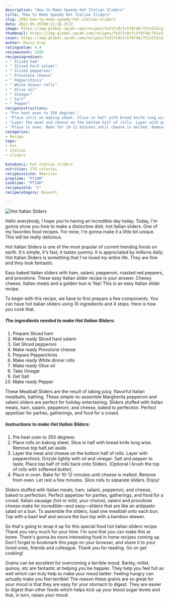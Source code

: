 ```yaml
---
description: "How to Make Speedy Hot Italian Sliders"
title: "How to Make Speedy Hot Italian Sliders"
slug: 2491-how-to-make-speedy-hot-italian-sliders
date: 2022-05-25T09:21:18.257Z
image: https://img-global.cpcdn.com/recipes/fe317c0cfc5f8f48/751x532cq70/hot-italian-sliders-recipe-main-photo.jpg
thumbnail: https://img-global.cpcdn.com/recipes/fe317c0cfc5f8f48/751x532cq70/hot-italian-sliders-recipe-main-photo.jpg
cover: https://img-global.cpcdn.com/recipes/fe317c0cfc5f8f48/751x532cq70/hot-italian-sliders-recipe-main-photo.jpg
author: Daisy Gray
ratingvalue: 4.4
reviewcount: 1926
recipeingredient:
- " Sliced ham"
- " Sliced hard salami"
- " Sliced pepperoni"
- " Provolone cheese"
- " Pepperchinis"
- " White dinner rolls"
- " Olive oil"
- " Vinegar"
- " Salt"
- " Pepper"
recipeinstructions:
- "Pre heat oven to 350 degrees."
- "Place rolls on baking sheet. Slice in half with bread knife long wise. Remove top half,set aside."
- "Layer the meat and cheese on the bottom half of rolls. Layer with pepperchinis. Drizzle lightly with oil and vinegar. Salt and pepper to taste. Place top half of rolls back onto Sliders. (Optional I brush the top of rolls with softened butter)."
- "Place in oven. Bake for 10-12 minutes until cheese is melted. Remove from oven. Let rest a few minutes. Slice rolls to separate sliders. Enjoy!"
categories:
- Recipe
tags:
- hot
- italian
- sliders

katakunci: hot italian sliders 
nutrition: 279 calories
recipecuisine: American
preptime: "PT28M"
cooktime: "PT34M"
recipeyield: "2"
recipecategory: Dessert

---
```



![Hot Italian Sliders](https://img-global.cpcdn.com/recipes/fe317c0cfc5f8f48/751x532cq70/hot-italian-sliders-recipe-main-photo.jpg)

Hello everybody, I hope you're having an incredible day today. Today, I'm gonna show you how to make a distinctive dish, hot italian sliders. One of my favorites food recipes. For mine, I'm gonna make it a little bit unique. This will be really delicious.

Hot Italian Sliders is one of the most popular of current trending foods on earth. It's simple, it's fast, it tastes yummy. It is appreciated by millions daily. Hot Italian Sliders is something that I've loved my entire life. They are fine and they look fantastic.

Easy baked Italian sliders with ham, salami, pepperoni, roasted red peppers, and provolone. These easy Italian slider recipe is your answer. Cheesy cheese, Italian meats and a golden bun is Yep! This is an easy Italian slider recipe.


To begin with this recipe, we have to first prepare a few components. You can have hot italian sliders using 10 ingredients and 4 steps. Here is how you cook that.

<!--inarticleads1-->

##### The ingredients needed to make Hot Italian Sliders:

1. Prepare  Sliced ham
1. Make ready  Sliced hard salami
1. Get  Sliced pepperoni
1. Make ready  Provolone cheese
1. Prepare  Pepperchinis
1. Make ready  White dinner rolls
1. Make ready  Olive oil
1. Take  Vinegar
1. Get  Salt
1. Make ready  Pepper


These Meatball Sliders are the result of taking juicy, flavorful Italian meatballs, bathing. These simple-to-assemble Margherita pepperoni and salami sliders are perfect for holiday entertaining. Sliders stuffed with Italian meats, ham, salami, pepperoni, and cheese, baked to perfection. Perfect appetizer for parties, gatherings, and food for a crowd. 

<!--inarticleads2-->

##### Instructions to make Hot Italian Sliders:

1. Pre heat oven to 350 degrees.
1. Place rolls on baking sheet. Slice in half with bread knife long wise. Remove top half,set aside.
1. Layer the meat and cheese on the bottom half of rolls. Layer with pepperchinis. Drizzle lightly with oil and vinegar. Salt and pepper to taste. Place top half of rolls back onto Sliders. (Optional I brush the top of rolls with softened butter).
1. Place in oven. Bake for 10-12 minutes until cheese is melted. Remove from oven. Let rest a few minutes. Slice rolls to separate sliders. Enjoy!


Sliders stuffed with Italian meats, ham, salami, pepperoni, and cheese, baked to perfection. Perfect appetizer for parties, gatherings, and food for a crowd. Italian sausage (hot or mild, your choice), salami and provolone cheese make for incredible—and easy—sliders that are like an antipasto salad on a bun. To assemble the sliders, load one meatball onto each bun. Top with a basil leaf and secure the bun top with a bamboo skewer. 

So that's going to wrap it up for this special food hot italian sliders recipe. Thank you very much for your time. I'm sure that you can make this at home. There's gonna be more interesting food in home recipes coming up. Don't forget to bookmark this page on your browser, and share it to your loved ones, friends and colleague. Thank you for reading. Go on get cooking!

Grains can be excellent for overcoming a terrible mood. Barley, millet, quinoa, etc are fantastic at helping you be happier. They help you feel full as well which can truly help to make your mood better. Feeling hungry can actually make you feel terrible! The reason these grains are so great for your mood is that they are easy for your stomach to digest. They are easier to digest than other foods which helps kick up your blood sugar levels and that, in turn, raises your mood.
